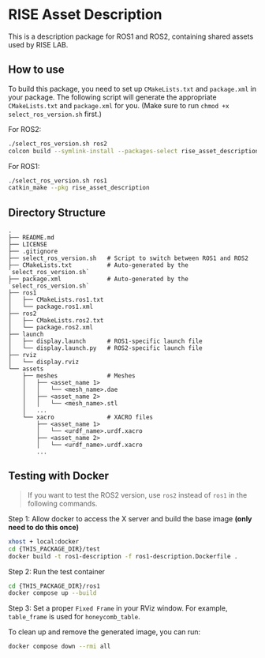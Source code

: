 # RISE Asset Description

This is a description package for ROS1 and ROS2, containing shared assets used by RISE LAB.

## How to use

To build this package, you need to set up `CMakeLists.txt` and `package.xml` in your package.
The following script will generate the appropriate `CMakeLists.txt` and `package.xml` for you.
(Make sure to run `chmod +x select_ros_version.sh` first.)

For ROS2:

```sh
./select_ros_version.sh ros2
colcon build --symlink-install --packages-select rise_asset_description
```

For ROS1:

```sh
./select_ros_version.sh ros1
catkin_make --pkg rise_asset_description
```

## Directory Structure

```text
.
├── README.md
├── LICENSE
├── .gitignore
├── select_ros_version.sh   # Script to switch between ROS1 and ROS2
├── CMakeLists.txt          # Auto-generated by the `select_ros_version.sh`
├── package.xml             # Auto-generated by the `select_ros_version.sh`
├── ros1
│   ├── CMakeLists.ros1.txt
│   └── package.ros1.xml
├── ros2
│   ├── CMakeLists.ros2.txt
│   └── package.ros2.xml
├── launch
│   ├── display.launch      # ROS1-specific launch file
│   └── display.launch.py   # ROS2-specific launch file
├── rviz
│   └── display.rviz
└── assets
    ├── meshes              # Meshes
    │   ├── <asset_name 1>
    │   │   └── <mesh_name>.dae
    │   ├── <asset_name 2>
    │   │   └── <mesh_name>.stl
    │   ...
    └── xacro               # XACRO files
        ├── <asset_name 1>
        │   └── <urdf_name>.urdf.xacro
        ├── <asset_name 2>
        │   └── <urdf_name>.urdf.xacro
        ...
```

## Testing with Docker

> If you want to test the ROS2 version, use `ros2` instead of `ros1` in the following commands.

Step 1: Allow docker to access the X server and build the base image **(only need to do this once)**

```sh
xhost + local:docker
cd {THIS_PACKAGE_DIR}/test
docker build -t ros1-description -f ros1-description.Dockerfile .
```

Step 2: Run the test container

```sh
cd {THIS_PACKAGE_DIR}/ros1
docker compose up --build
```

Step 3: Set a proper `Fixed Frame` in your RViz window. For example, `table_frame` is used for `honeycomb_table`.

To clean up and remove the generated image, you can run:

```sh
docker compose down --rmi all
```
